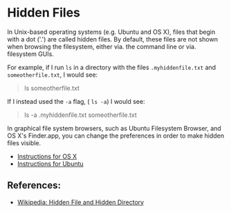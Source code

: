 # Hidden Files

In Unix-based operating systems (e.g. Ubuntu and OS X), files that begin with a dot ('.') are called hidden files.  By default, these files are not shown when browsing the filesystem, either via. the command line or via. filesystem GUIs.

For example, if I run `ls` in a directory with the files `.myhiddenfile.txt` and `someotherfile.txt`, I would see:

  > ls
  someotherfile.txt
  
If I instead used the `-a` flag, ( `ls -a`) I would see:

  > ls -a
  .myhiddenfile.txt
  someotherfile.txt

In graphical file system browsers, such as Ubuntu Filesystem Browser, and OS X's Finder.app, you can change the preferences in order to make hidden files visible.

* [Instructions for OS X]( http://mac.tutsplus.com/tutorials/os-x/quick-tip-revealing-hidden-files-in-os-x/ )
* [Instructions for Ubuntu](http://www.howtogeek.com/howto/ubuntu/view-hidden-files-and-folders-in-ubuntu-file-browser/)

## References:

* [Wikipedia: Hidden File and Hidden Directory](http://en.wikipedia.org/wiki/Hidden_file_and_hidden_directory)
